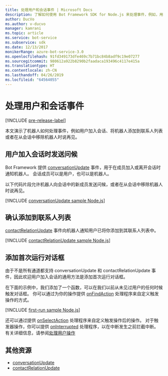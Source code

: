 ```yaml
---
title: 处理用户和会话事件 | Microsoft Docs
description: 了解如何使用 Bot Framework SDK for Node.js 来处理事件，例如，用户加入会话。
author: DucVo
ms.author: v-ducvo
manager: kamrani
ms.topic: article
ms.service: bot-service
ms.subservice: sdk
ms.date: 12/13/2017
monikerRange: azure-bot-service-3.0
ms.openlocfilehash: 91fd349173dfe469c7b71bc84b8adf9c19e07277
ms.sourcegitcommit: 980612a922b8290b2faadaca193496c4117e415a
ms.translationtype: HT
ms.contentlocale: zh-CN
ms.lasthandoff: 04/26/2019
ms.locfileid: "64564055"
---
```

# <a name="handle-user-and-conversation-events"></a>处理用户和会话事件

[!INCLUDE [pre-release-label](../includes/pre-release-label-v3.md)]

本文演示了机器人如何处理事件，例如用户加入会话、将机器人添加到联系人列表或者在从会话中移除机器人时说再见。


## <a name="greet-a-user-on-conversation-join"></a>用户加入会话时发送问候
Bot Framework 提供 [conversationUpdate][conversationUpdate] 事件，用于在成员加入或离开会话时通知机器人。 会话成员可以是用户，也可以是机器人。

以下代码片段允许机器人向会话中的新成员发送问候，或者在从会话中移除机器人时说再见。

[!INCLUDE [conversationUpdate sample Node.js](../includes/snippet-code-node-conversationupdate-1.md)]

## <a name="acknowledge-add-to-contacts-list"></a>确认添加到联系人列表

[contactRelationUpdate][contactRelationUpdate] 事件向机器人通知用户已将你添加到其联系人列表中。

[!INCLUDE [contactRelationUpdate sample Node.js](../includes/snippet-code-node-contactrelationupdate-1.md)]

## <a name="add-a-first-run-dialog"></a>添加首次运行对话框

由于不是所有通道都支持 conversationUpdate 和 contactRelationUpdate 事件，因此欢迎用户加入会话的通用方法是添加首次运行对话框。

在下面的示例中，我们添加了一个函数，可以在我们以前从未见过用户的任何时候触发对话框。 你可以通过为你的操作提供 [onFindAction][onFindAction] 处理程序来自定义触发操作的方式。 

[!INCLUDE [first-run sample Node.js](../includes/snippet-code-node-first-run-dialog-1.md)]

还可以通过提供 [onSelectAction][onSelectAction] 处理程序来自定义触发操作后的操作。 对于触发器操作，你可以提供 [onInterrupted][onInterrupted] 处理程序，以在中断发生之前拦截中断。 有关详细信息，请参阅[处理用户操作](bot-builder-nodejs-dialog-actions.md)

## <a name="additional-resources"></a>其他资源

* [conversationUpdate][conversationUpdate]
* [contactRelationUpdate][contactRelationUpdate]

[conversationUpdate]: https://docs.botframework.com/en-us/node/builder/chat-reference/interfaces/_botbuilder_d_.iconversationupdate.html
[contactRelationUpdate]: https://docs.botframework.com/en-us/node/builder/chat-reference/interfaces/_botbuilder_d_.icontactrelationupdate.html

[onFindAction]: https://docs.botframework.com/en-us/node/builder/chat-reference/interfaces/_botbuilder_d_.itriggeractionoptions#onfindaction
[onSelectAction]: https://docs.botframework.com/en-us/node/builder/chat-reference/interfaces/_botbuilder_d_.itriggeractionoptions#onselectaction
[onInterrupted]: https://docs.botframework.com/en-us/node/builder/chat-reference/interfaces/_botbuilder_d_.itriggeractionoptions#oninterrupted

[SendTyping]: https://docs.botframework.com/en-us/node/builder/chat-reference/classes/_botbuilder_d_.session#sendtyping
[IMessage]: http://docs.botframework.com/en-us/node/builder/chat-reference/interfaces/_botbuilder_d_.imessage
[ChatConnector]: https://docs.botframework.com/en-us/node/builder/chat-reference/classes/_botbuilder_d_.chatconnector.html
[session_userData]: https://docs.botframework.com/en-us/node/builder/chat-reference/classes/_botbuilder_d_.session.html#userdata
